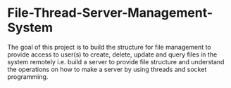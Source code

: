 # File-Thread-Server-Management-System
The goal of this project is to build the structure for file management 
to provide access to user(s) to create, delete, update and query 
files in the system remotely i.e. build a server to provide file 
structure and understand the operations on how to make a server 
by using threads and socket programming.